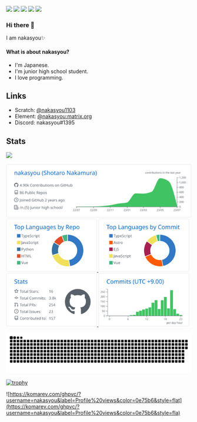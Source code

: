 <!--![nakasyou](https://komarev.com/ghpvc/?username=nakasyou&label=Profile%20views&style=flat-square)
[![](https://img.shields.io/badge/形態素解析-janome-green?style=flat-square)](https://mocobeta.github.io/janome/)
[![](https://img.shields.io/badge/JS%20Runtime-Deno-black?style=flat-square&logo=deno)](https://deno.land)
[![](https://img.shields.io/badge/main%20OS-Windows%2010-blue?style=flat-square&logo=windows)](https://www.microsoft.com/ja-jp/software-download/windows10ISO)
[![](https://img.shields.io/badge/Phone%20OS-Android%2011-green?style=flat-square&logo=android)](https://www.android.com/)
[![](https://img.shields.io/badge/Phone-Xperia-red?style=flat-square&logo=sony)](https://xperia.sony.jp)
[![](https://img.shields.io/badge/WSL-Ubuntu-E95420?style=flat-square&logo=ubuntu)](https://ubuntu.com)
[![](https://img.shields.io/badge/Rasberry%20Pi-Rasberry%20Pi%20OS-A22846?style=flat-square&logo=Raspberry%20Pi)]
(https://www.raspberrypi.com/software/)-->

[![](https://img.shields.io/badge/Scratch-@nakasyou1103-4D97FF?logo=scratch&style=for-the-badge)](https://scratch.mit.edu/users/nakasyou1103)
[![](https://img.shields.io/badge/Element-%40nakasyou:matrix.org-0DBD8B?logo=element&style=for-the-badge)](https://matrix.to/#/@nakasyou:matrix.org)
[![](https://img.shields.io/badge/Twitter-%40nakasyou0-1DA1F2?logo=Twitter&style=for-the-badge)](https://twitter.com/nakasyou0)
[![](https://img.shields.io/badge/GitHub-%40nakasyou-181717?logo=GitHub&style=for-the-badge)](https://github.com/nakasyou)
[![](https://img.shields.io/badge/Wikipedia-@nakasyou1103-006699?logo=wikipedia&style=for-the-badge)](https://ja.wikipedia.org/wiki/user:Nakasyou1103)
### Hi there 👋
I am nakasyou✨
#### What is about nakasyou?
- I'm Japanese.
- I'm junior high school student.
- I love programming.
## Links
- Scratch: [@nakasyou1103](https://scratch.mit.edu/users/nakasyou1103)
- Element: [@nakasyou:matrix.org](https://matrix.to/#/@nakasyou:matrix.org)
- Discord: nakasyou#1395
## Stats
![](https://github-readme-stats.vercel.app/api?username=nakasyou&count_private=true&theme=blueberry)<!--[![Top Langs](https://github-readme-stats.vercel.app/api/top-langs/?username=nakasyou)](https://github.com/anuraghazra/github-readme-stats)-->

[![](https://raw.githubusercontent.com/nakasyou/nakasyou/main/profile-summary-card-output/github/0-profile-details.svg)](https://github.com/vn7n24fzkq/github-profile-summary-cards)  
[
  <img style="width:49%" src="https://raw.githubusercontent.com/nakasyou/nakasyou/main/profile-summary-card-output/github/1-repos-per-language.svg">
  <img style="width:49%" src="https://raw.githubusercontent.com/nakasyou/nakasyou/main/profile-summary-card-output/github/2-most-commit-language.svg">
  <img style="width:49%" src="https://raw.githubusercontent.com/nakasyou/nakasyou/main/profile-summary-card-output/github/3-stats.svg">
  <img style="width:49%" src="https://raw.githubusercontent.com/nakasyou/nakasyou/main/profile-summary-card-output/github/4-productive-time.svg">
](https://github.com/vn7n24fzkq/github-profile-summary-cards)

![github-contribution-grid-snake](https://raw.githubusercontent.com/nakasyou/nakasyou/main/img/snake.svg) 

[![trophy](https://github-profile-trophy.vercel.app/?username=nakasyou)](https://github.com/ryo-ma/github-profile-trophy)

![https://komarev.com/ghpvc/?username=nakasyou&label=Profile%20views&color=0e75b6&style=flat](https://komarev.com/ghpvc/?username=nakasyou&label=Profile%20views&color=0e75b6&style=fla)
